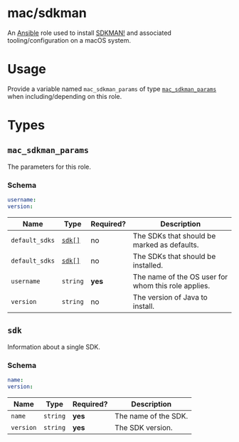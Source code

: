# mac/sdkman

An [Ansible](https://www.ansible.com) role used to install [SDKMAN!](https://sdkman.io/) and associated
tooling/configuration on a macOS system.

# Usage

Provide a variable named `mac_sdkman_params` of type [`mac_sdkman_params`](#mac_sdkman_params) when including/depending
on this role.

# Types

## `mac_sdkman_params`

The parameters for this role.

### Schema

```yaml
username:
version:
```

| Name           | Type            | Required? | Description                                         |
| -------------- | --------------- | --------- | --------------------------------------------------- |
| `default_sdks` | [`sdk[]`](#sdk) | no        | The SDKs that should be marked as defaults.         |
| `default_sdks` | [`sdk[]`](#sdk) | no        | The SDKs that should be installed.                  |
| `username`     | `string`        | **yes**   | The name of the OS user for whom this role applies. |
| `version`      | `string`        | no        | The version of Java to install.                     |

## `sdk`

Information about a single SDK.

### Schema

```yaml
name:
version:
```

| Name      | Type     | Required? | Description          |
| --------- | -------- | --------- | -------------------- |
| `name`    | `string` | **yes**   | The name of the SDK. |
| `version` | `string` | **yes**   | The SDK version.     |
